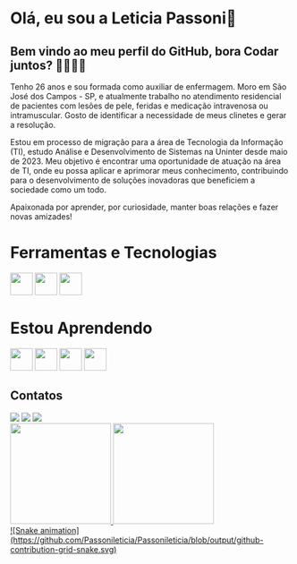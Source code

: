 # Olá, eu sou a Leticia Passoni👋
## Bem vindo ao meu perfil do GitHub,  bora Codar juntos? 👩‍💻👨‍💻 
<p> Tenho 26 anos e sou formada como auxiliar de enfermagem. Moro em São José dos Campos - SP, e atualmente trabalho no atendimento residencial de pacientes com lesões de pele, feridas e medicação intravenosa ou intramuscular. Gosto de identificar a necessidade de meus clinetes e gerar a resolução.</p>
<p> Estou em processo de migração para a área de Tecnologia da Informação (TI), estudo Análise e Desenvolvimento de Sistemas na Uninter desde maio de 2023. Meu objetivo é encontrar uma oportunidade de atuação na área de TI, onde eu possa aplicar e aprimorar meus conhecimento, contribuindo para o desenvolvimento de soluções inovadoras que beneficiem a sociedade como um todo. </p> 
<p> Apaixonada por aprender, por curiosidade, manter boas relações e fazer novas amizades! </p>

# Ferramentas e Tecnologias 
<div class="image-container">
<img loading="lazy" src="https://cdn.jsdelivr.net/gh/devicons/devicon/icons/git/git-original.svg" width="40" height="40"/>
<img src="https://cdn.jsdelivr.net/gh/devicons/devicon@latest/icons/github/github-original-wordmark.svg" width="40" height="40"/>
<img src="https://cdn.jsdelivr.net/gh/devicons/devicon@latest/icons/canva/canva-original.svg" width="40" height="40" />
</div>

# Estou Aprendendo
<div class="image-container">
<img src="https://cdn.jsdelivr.net/gh/devicons/devicon@latest/icons/html5/html5-original.svg"  width="40" height="40"/>
<img src="https://cdn.jsdelivr.net/gh/devicons/devicon@latest/icons/css3/css3-original.svg"  width="40" height="40"/>
<img src="https://cdn.jsdelivr.net/gh/devicons/devicon@latest/icons/nodejs/nodejs-original-wordmark.svg"  width="40" height="40" />
<img src="https://cdn.jsdelivr.net/gh/devicons/devicon@latest/icons/javascript/javascript-plain.svg"  width="40" height="40"/>
</div>

## Contatos
<div>
<a href="https://instagram.com/passonileticia" target="_blank"><img loading="lazy" src="https://img.shields.io/badge/-Instagram-%23E4405F?style=for-the-badge&logo=instagram&logoColor=white" target="_blank"></a>
<a href = "mailto:passonialeticia@gmail.com"><img loading="lazy" src="https://img.shields.io/badge/Gmail-D14836?style=for-the-badge&logo=gmail&logoColor=white" target="_blank"></a>
<a href="https://www.linkedin.com/in/leticiapassoni1997/" target="_blank"><img loading="lazy" src="https://img.shields.io/badge/-LinkedIn-%230077B5?style=for-the-badge&logo=linkedin&logoColor=white" target="_blank"></a>   
</div>

<div>
<a href="https://github.com/Passonileticia">
<img loading="lazy" height="180em" src="https://github-readme-stats.vercel.app/api/top-langs/?username=seu-usuário-aqui&layout=compact&langs_count=7&theme=dracula"/>
<img loading="lazy" height="180em" src="https://github-readme-stats.vercel.app/api?username=seu-usuário-aqui&show_icons=true&theme=dracula&include_all_commits=true&count_private=true"/>
</div>

<div>
  ![Snake animation](https://github.com/Passonileticia/Passonileticia/blob/output/github-contribution-grid-snake.svg)
</div>
